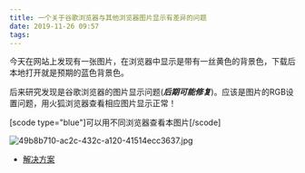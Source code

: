 ```yaml
---
title: 一个关于谷歌浏览器与其他浏览器图片显示有差异的问题
date: 2019-11-26 09:57
tags:
---
```


今天在网站上发现有一张图片，在浏览器中显示是带有一丝黄色的背景色，下载后本地打开就是预期的蓝色背景色。

后来研究发现是谷歌浏览器的图片显示问题(***后期可能修复***)。应该是图片的RGB设置问题，用火狐浏览器查看相应图片显示正常！

[scode type="blue"]可以用不同浏览器查看本图片[/scode]

![49b8b710-ac2c-432c-a120-41514ecc3637.jpg](../一个关于谷歌浏览器与其他浏览器图片显示有差异的问题/2530363268.jpg)

- [解决方案][2]

[2]: https://jingyan.baidu.com/article/15622f2422af42fdfcbea50b.html
